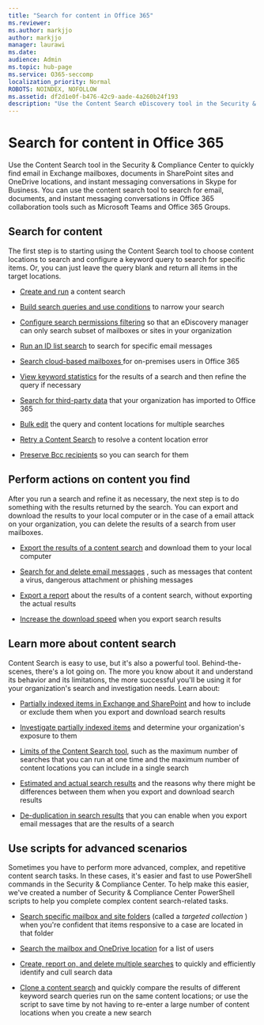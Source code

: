 ```yaml
---
title: "Search for content in Office 365"
ms.reviewer: 
ms.author: markjjo
author: markjjo
manager: laurawi
ms.date: 
audience: Admin
ms.topic: hub-page
ms.service: O365-seccomp
localization_priority: Normal
ROBOTS: NOINDEX, NOFOLLOW
ms.assetid: df2d1e0f-b476-42c9-aade-4a260b24f193
description: "Use the Content Search eDiscovery tool in the Security & Compliance Center to quickly find email in Exchange mailboxes, documents in SharePoint sites and OneDrive locations, and instant messaging conversations in Skype for Business."
---
```


# Search for content in Office 365

Use the Content Search tool in the Security & Compliance Center to quickly find email in Exchange mailboxes, documents in SharePoint sites and OneDrive locations, and instant messaging conversations in Skype for Business. You can use the content search tool to search for email, documents, and instant messaging conversations in Office 365 collaboration tools such as Microsoft Teams and Office 365 Groups.
  
## Search for content

The first step is to starting using the Content Search tool to choose content locations to search and configure a keyword query to search for specific items. Or, you can just leave the query blank and return all items in the target locations.
  
- [Create and run](content-search.md) a content search 
    
- [Build search queries and use conditions](keyword-queries-and-search-conditions.md) to narrow your search 
    
- [Configure search permissions filtering](permissions-filtering-for-content-search.md) so that an eDiscovery manager can only search subset of mailboxes or sites in your organization 
    
- [Run an ID list search](csv-file-for-an-id-list-content-search.md) to search for specific email messages 
    
- [Search cloud-based mailboxes ](search-cloud-based-mailboxes-for-on-premises-users.md) for on-premises users in Office 365

- [View keyword statistics](view-keyword-statistics-for-content-search.md) for the results of a search and then refine the query if necessary 
    
- [Search for third-party data](use-content-search-to-search-third-party-data-that-was-imported.md) that your organization has imported to Office 365 
    
- [Bulk edit](bulk-edit-content-searches.md) the query and content locations for multiple searches 
    
- [Retry a Content Search](retry-failed-content-search.md) to resolve a content location error

- [Preserve Bcc recipients](https://docs.microsoft.com/exchange/policy-and-compliance/holds/preserve-bcc-recipients-and-group-members) so you can search for them 


## Perform actions on content you find

After you run a search and refine it as necessary, the next step is to do something with the results returned by the search. You can export and download the results to your local computer or in the case of a email attack on your organization, you can delete the results of a search from user mailboxes.
  
- [Export the results of a content search](export-search-results.md) and download them to your local computer 
    
- [Search for and delete email messages](search-for-and-delete-messages-in-your-organization.md) , such as messages that content a virus, dangerous attachment or phishing messages 
    
- [Export a report](export-a-content-search-report.md) about the results of a content search, without exporting the actual results 
    
- [Increase the download speed](increase-download-speeds-when-exporting-ediscovery-results.md) when you export search results 
    
## Learn more about content search

Content Search is easy to use, but it's also a powerful tool. Behind-the-scenes, there's a lot going on. The more you know about it and understand its behavior and its limitations, the more successful you'll be using it for your organization's search and investigation needs. Learn about:
  
- [Partially indexed items in Exchange and SharePoint](partially-indexed-items-in-content-search.md) and how to include or exclude them when you export and download search results 
    
- [Investigate partially indexed items](investigating-partially-indexed-items-in-ediscovery.md) and determine your organization's exposure to them 
    
- [Limits of the Content Search tool](limits-for-content-search.md), such as the maximum number of searches that you can run at one time and the maximum number of content locations you can include in a single search 
    
- [Estimated and actual search results](differences-between-estimated-and-actual-ediscovery-search-results.md) and the reasons why there might be differences between them when you export and download search results 
    
- [De-duplication in search results](de-duplication-in-ediscovery-search-results.md) that you can enable when you export email messages that are the results of a search 
    
## Use scripts for advanced scenarios

Sometimes you have to perform more advanced, complex, and repetitive content search tasks. In these cases, it's easier and fast to use PowerShell commands in the Security & Compliance Center. To help make this easier, we've created a number of Security & Compliance Center PowerShell scripts to help you complete complex content search-related tasks.
  
- [Search specific mailbox and site folders](use-content-search-for-targeted-collections.md) (called a  *targeted collection*  ) when you're confident that items responsive to a case are located in that folder 
    
- [Search the mailbox and OneDrive location](search-the-mailbox-and-onedrive-for-business-for-a-list-of-users.md) for a list of users 
    
- [Create, report on, and delete multiple searches](create-report-on-and-delete-multiple-content-searches.md) to quickly and efficiently identify and cull search data 
    
- [Clone a content search](clone-a-content-search.md) and quickly compare the results of different keyword search queries run on the same content locations; or use the script to save time by not having to re-enter a large number of content locations when you create a new search 
    

